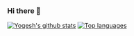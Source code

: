 ### Hi there 👋
[![Yogesh's github stats](https://github-readme-stats.vercel.app/api?username=yogiduzit&count_private=true&show_icons=true)](https://github.com/anuraghazra/github-readme-stats)
[![Top languages](https://github-readme-stats.vercel.app/api/top-langs/?username=yogiduzit&layout=compact&langs_count=10&exclude_repo=Ocean-Defenders&hide=html,css,scss,coffeescript)](https://github.com/anuraghazra/github-readme-stats)

<!--
**yogiduzit/yogiduzit** is a ✨ _special_ ✨ repository because its `README.md` (this file) appears on your GitHub profile.

Here are some ideas to get you started:

- 🔭 I’m currently working on ...
- 🌱 I’m currently learning ...
- 👯 I’m looking to collaborate on ...
- 🤔 I’m looking for help with ...
- 💬 Ask me about ...
- 📫 How to reach me: ...
- 😄 Pronouns: ...
- ⚡ Fun fact: ...
-->
